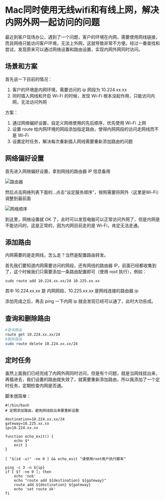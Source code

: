 # Mac同时使用无线wifi和有线上网，解决内网外网一起访问的问题

最近到客户现场办公，遇到了一个问题，客户的环境在内网，需要使用网线链接，而且网络只能访问客户环境，无法上外网，这就导致非常不方便。经过一番查找和尝试，发现原来可以通过网络设置和路由设置，实现内网外网同时访问。

## 场景和方案

首先说一下目前的情况：

1. 客户的环境是内网环境，需要访问的 ip 网段为 10.224.xx.xx
2. 同时插入网线和开启 Wi-Fi 的时候，发现 Wi-Fi 根本没起作用，只能访问内网，无法访问外网

方案：

1. 通过网络偏好设置，自定义网络使用的先后顺序，优先使用 Wi-Fi 上网
2. 设置 route 给内网环境的网段添加指定路由，使得内网网段的访问走网线而不是  Wi-Fi
3. 设置定时任务，解决每次重新插入网线需要重新添加路由的问题

## 网络偏好设置

首先进入网络偏好设置，拿到网线的路由器 IP 信息备用

![路由器](https://tendcode.com/cdn/Snipaste_2021-07-13_12-32-44.png)

然后点击网络列表下面的...点击“设定服务顺序”，按照需要将网外（这里是Wi-Fi）调整到最前面

![网络顺序](https://tendcode.com/cdn/Snipaste_2021-07-13_12-34-18.png "网络顺序")

到这里，网络设置就 OK 了，此时可以发现电脑可以正常访问外网了，但是内网是不能访问的，这是正常的，因为内网目前走的是 Wi-Fi，肯定无法走通。

## 添加路由

内网需要的是走网线，怎么走？当然是配置路由转发。

首先我们要知道内网需要访问的网段，还有网线的路由器 IP，前面已经都收集到了，这个时候我们只需要添加一条路由配置即可（使用 root 执行），例如：

```shell
sudo route add 10.224.xx.xx/24 10.225.xx.xx
```

其中 10.224.xx.xx 是 内网网段，10.225.xx.xx 是网线连接的路由器 ip

添加完成之后，再去 ping 一下内网 ip 就会发现已经可以通了，此时大功告成。

## 查询和删除路由

```bash
#查询路由
route get 10.224.xx.xx/24
#删除路由
sudo route delete 10.224.xx.xx/24
```

## 定时任务

虽然上面我们已经完成了内网外网同时访问，但是有个问题，就是当网线拔出来，再插进去，我们设置的路由就失效了，就需要重新添加路由，所以我添加了一个定时任务，定期检查内网是否通。

脚本很简单：

```shell
#!/bin/bash
# 定期添加路由，避免网线拔出来要重新设置

destination=10.224.xx.xx/24
gateway=10.225.xx.xx
ip=10.224.xx.xx

function echo_exit() {
    echo $*
    exit 1
}

[ "$(id -u)" -ne 0 ] && echo_exit "请使用root用户执行脚本"

ping -c 3 -n ${ip}
if [ $? -ne 0 ]; then
    echo 'nok'
    echo "route add ${destination} ${gateway}"
    route add ${destination} ${gateway}
    echo 'set route ok'
fi
```